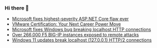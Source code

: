 ### Hi there 👋

<!--START_SECTION:feed-->
* [Microsoft fixes highest-severity ASP.NET Core flaw ever](https://www.bleepingcomputer.com/news/microsoft/microsoft-fixes-highest-severity-aspnet-core-flaw-ever/)
* [VMware Certification: Your Next Career Power Move](https://www.bleepingcomputer.com/news/security/vmware-certification-your-next-career-power-move/)
* [Microsoft fixes Windows bug breaking localhost HTTP connections](https://www.bleepingcomputer.com/news/microsoft/microsoft-fixes-windows-bug-breaking-localhost-http-connections/)
* [Over 266,000 F5 BIG-IP instances exposed to remote attacks](https://www.bleepingcomputer.com/news/security/over-266-000-f5-big-ip-instances-exposed-to-remote-attacks/)
* [Windows 11 updates break localhost (127.0.0.1) HTTP/2 connections](https://www.bleepingcomputer.com/news/microsoft/windows-11-updates-break-localhost-127001-http-2-connections/)
<!--END_SECTION:feed-->

<!--
**frankenk/frankenk** is a ✨ _special_ ✨ repository because its `README.md` (this file) appears on your GitHub profile.

Here are some ideas to get you started:

- 🔭 I’m currently working on ...
- 🌱 I’m currently learning ...
- 👯 I’m looking to collaborate on ...
- 🤔 I’m looking for help with ...
- 💬 Ask me about ...
- 📫 How to reach me: ...
- 😄 Pronouns: ...
- ⚡ Fun fact: ...
-->



